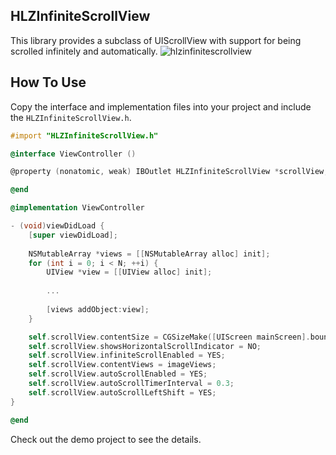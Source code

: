 HLZInfiniteScrollView
---------------------
This library provides a subclass of UIScrollView with support for being scrolled infinitely and automatically.
![hlzinfinitescrollview](https://cloud.githubusercontent.com/assets/2831422/16170851/b47d475e-3592-11e6-8bbf-5a49ccd06e62.gif)

How To Use
----------
Copy the interface and implementation files into your project and include the `HLZInfiniteScrollView.h`.

```objective-c
#import "HLZInfiniteScrollView.h"

@interface ViewController ()

@property (nonatomic, weak) IBOutlet HLZInfiniteScrollView *scrollView;

@end

@implementation ViewController

- (void)viewDidLoad {
    [super viewDidLoad];
    
    NSMutableArray *views = [[NSMutableArray alloc] init];
    for (int i = 0; i < N; ++i) {
        UIView *view = [[UIView alloc] init];
        
        ...
                
        [views addObject:view];
    }

    self.scrollView.contentSize = CGSizeMake([UIScreen mainScreen].bounds.size.width * 3, 220);
    self.scrollView.showsHorizontalScrollIndicator = NO;
    self.scrollView.infiniteScrollEnabled = YES;
    self.scrollView.contentViews = imageViews;
    self.scrollView.autoScrollEnabled = YES;
    self.scrollView.autoScrollTimerInterval = 0.3;
    self.scrollView.autoScrollLeftShift = YES;
}

@end
```

Check out the demo project to see the details.
